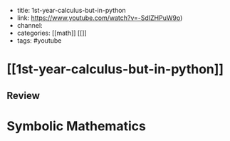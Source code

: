 - title: 1st-year-calculus-but-in-python
- link: https://www.youtube.com/watch?v=-SdIZHPuW9o)
- channel:
- categories: [[math]] [[]]
- tags: #youtube

# [[1st-year-calculus-but-in-python]]

## Review

# Symbolic Mathematics


